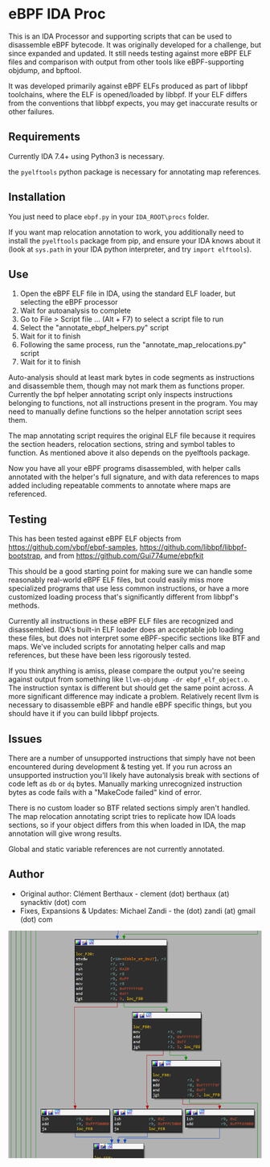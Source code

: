 # eBPF IDA Proc

This is an IDA Processor and supporting scripts that can be used to disassemble
eBPF bytecode. It was originally developed for a challenge, but since expanded
and updated. It still needs testing against more eBPF ELF files and comparison
with output from other tools like eBPF-supporting objdump, and bpftool.

It was developed primarily against eBPF ELFs produced as part of libbpf
toolchains, where the ELF is opened/loaded by libbpf. If your ELF differs from
the conventions that libbpf expects, you may get inaccurate results or other
failures.

## Requirements

Currently IDA 7.4+ using Python3 is necessary.

the `pyelftools` python package is necessary for annotating map references.

## Installation

You just need to place `ebpf.py` in your `IDA_ROOT\procs` folder.

If you want map relocation annotation to work, you additionally need to install
the `pyelftools` package from pip, and ensure your IDA knows about it (look at
`sys.path` in your IDA python interpreter, and try `import elftools`).

## Use

1. Open the eBPF ELF file in IDA, using the standard ELF loader, but selecting the eBPF processor
2. Wait for autoanalysis to complete
3. Go to File > Script file ... (Alt + F7) to select a script file to run
4. Select the "annotate_ebpf_helpers.py" script
5. Wait for it to finish
6. Following the same process, run the "annotate_map_relocations.py" script
7. Wait for it to finish

Auto-analysis should at least mark bytes in code segments as instructions and
disassemble them, though may not mark them as functions proper. Currently the
bpf helper annotating script only inspects instructions belonging to functions,
not all instructions present in the program. You may need to manually define
functions so the helper annotation script sees them.

The map annotating script requires the original ELF file because it requires the
section headers, relocation sections, string and symbol tables to function. As
mentioned above it also depends on the pyelftools package.

Now you have all your eBPF programs disassembled, with helper calls annotated
with the helper's full signature, and with data references to maps added
including repeatable comments to annotate where maps are referenced.

## Testing

This has been tested against eBPF ELF objects from
https://github.com/vbpf/ebpf-samples, 
https://github.com/libbpf/libbpf-bootstrap, and from
https://github.com/Gui774ume/ebpfkit

This should be a good starting point for making sure we can handle some
reasonably real-world eBPF ELF files, but could easily miss more specialized
programs that use less common instructions, or have a more customized loading
process that's significantly different from libbpf's methods.

Currently all instructions in these eBPF ELF files are recognized and
disassembled. IDA's built-in ELF loader does an acceptable job loading these
files, but does not interpret some eBPF-specific sections like BTF and maps.
We've included scripts for annotating helper calls and map references, but these
have been less rigorously tested.

If you think anything is amiss, please compare the output you're seeing against
output from something like `llvm-objdump -dr ebpf_elf_object.o`. The
instruction syntax is different but should get the same point across. A more
significant difference may indicate a problem. Relatively recent llvm is
necessary to disassemble eBPF and handle eBPF specific things, but you should
have it if you can build libbpf projects.

## Issues

There are a number of unsupported instructions that simply have not been
encountered during development & testing yet. If you run across an unsupported
instruction you'll likely have autonalysis break with sections of code left as
`db` or `dq` bytes. Manually marking unrecognized instruction bytes as code
fails with a "MakeCode failed" kind of error.

There is no custom loader so BTF related sections simply aren't handled. The
map relocation annotating script tries to replicate how IDA loads sections, so
if your object differs from this when loaded in IDA, the map annotation will
give wrong results.

Global and static variable references are not currently annotated.

## Author

- Original author: Clément Berthaux - clement (dot) berthaux (at) synacktiv (dot) com
- Fixes, Expansions & Updates: Michael Zandi - the (dot) zandi (at) gmail (dot) com


![Example of filter opened in IDA](img/bpf_ida.png)
